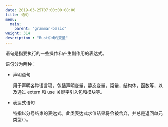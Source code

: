 ```yaml
---
date: 2019-03-25T07:00:00+08:00
title: 语句
menu:
  main:
    parent: "grammar-basic"
weight: 314
description : "Rust中d的变量"
---
```


语句是指要执行的一些操作和产生副作用的表达式。

语句分为两种：

- 声明语句

	用于声明各种语言项，包括声明变量，静态变量，常量，结构体，函数等，以及通过 extern 和 use 关键字引入包和模块等。

- 表达式语句

	特指以分号结束的表达式。此类表达式求值结果将会被舍弃，并总是返回单元类型`()`。

